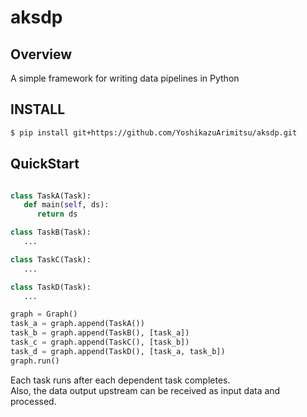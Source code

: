 # aksdp

## Overview

A simple framework for writing data pipelines in Python

## INSTALL

```bash
$ pip install git+https://github.com/YoshikazuArimitsu/aksdp.git
```

## QuickStart

```python

class TaskA(Task):
   def main(self, ds):
      return ds

class TaskB(Task):
   ...

class TaskC(Task):
   ...

class TaskD(Task):
   ...

graph = Graph()
task_a = graph.append(TaskA())
task_b = graph.append(TaskB(), [task_a])
task_c = graph.append(TaskC(), [task_b])
task_d = graph.append(TaskD(), [task_a, task_b])
graph.run()

```

Each task runs after each dependent task completes.  
Also, the data output upstream can be received as input data and processed.